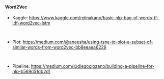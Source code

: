 #### Word2Vec 


* Kaggle: https://www.kaggle.com/reiinakano/basic-nlp-bag-of-words-tf-idf-word2vec-lstm

<br>

* Plot: https://medium.com/@aneesha/using-tsne-to-plot-a-subset-of-similar-words-from-word2vec-bb8eeaea6229

<br>

* Pipeline: https://medium.com/@diegoglozano/building-a-pipeline-for-nlp-b569d51db2d1

